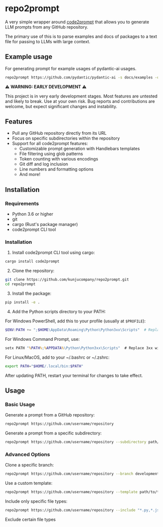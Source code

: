 # repo2prompt

A very simple wrapper around [code2prompt](https://github.com/mufeedvh/code2prompt) that allows you to generate LLM prompts from any GitHub repository.

The primary use of this is to parse examples and docs of packages to a text file for passing to LLMs with large context. 

## Example usage

For generating prompt for example usages of pydantic-ai usages. 

```bash
repo2prompt https://github.com/pydantic/pydantic-ai -s docs/examples -o pydantic-examples.txt
```

⚠️ **WARNING: EARLY DEVELOPMENT** ⚠️

This project is in very early development stages. Most features are untested and likely to break. Use at your own risk. Bug reports and contributions are welcome, but expect significant changes and instability.


## Features

- Pull any GitHub repository directly from its URL
- Focus on specific subdirectories within the repository
- Support for all code2prompt features:
  - Customizable prompt generation with Handlebars templates
  - File filtering using glob patterns
  - Token counting with various encodings
  - Git diff and log inclusion
  - Line numbers and formatting options
  - And more!

## Installation

### Requirements

- Python 3.6 or higher
- git
- cargo (Rust's package manager)
- code2prompt CLI tool

### Installation

1. Install code2prompt CLI tool using cargo:
```bash
cargo install code2prompt
```

2. Clone the repository:
```bash
git clone https://github.com/kunjucompany/repo2prompt.git
cd repo2prompt
```

3. Install the package:
```bash
pip install -e .
```

4. Add the Python scripts directory to your PATH:

For Windows PowerShell, add this to your profile (usually at `$PROFILE`):
```powershell
$ENV:PATH += ";$HOME\AppData\Roaming\Python\Python3xx\Scripts"  # Replace 3xx with your Python version
```

For Windows Command Prompt, use:
```cmd
setx PATH "%PATH%;%APPDATA%\Python\Python3xx\Scripts"  # Replace 3xx with your Python version
```

For Linux/MacOS, add to your ~/.bashrc or ~/.zshrc:
```bash
export PATH="$HOME/.local/bin:$PATH"
```

After updating PATH, restart your terminal for changes to take effect.

## Usage

### Basic Usage

Generate a prompt from a GitHub repository:

```bash
repo2prompt https://github.com/username/repository
```

Generate a prompt from a specific subdirectory:

```bash
repo2prompt https://github.com/username/repository --subdirectory path/to/dir
```

### Advanced Options

Clone a specific branch:

```bash
repo2prompt https://github.com/username/repository --branch development
```

Use a custom template:

```bash
repo2prompt https://github.com/username/repository --template path/to/template.hbs
```

Include only specific file types:

```bash
repo2prompt https://github.com/username/repository --include "*.py,*.js"
```

Exclude certain file types